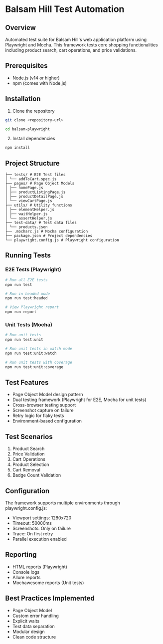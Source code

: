 # Balsam Hill Test Automation

## Overview
Automated test suite for Balsam Hill's web application platform using Playwright and Mocha. This framework tests core shopping functionalities including product search, cart operations, and price validations.

## Prerequisites
- Node.js (v14 or higher)
- npm (comes with Node.js)

## Installation
1. Clone the repository

```bash
git clone <repository-url>
```

```bash
cd balsam-playwright
```

2. Install dependencies

```bash
npm install
```

## Project Structure
```
├── tests/ # E2E Test files
│ └── addToCart.spec.js
├── pages/ # Page Object Models
│ ├── homePage.js
│ ├── productListingPage.js
│ ├── productDetailPage.js
│ └── viewCartPage.js
├── utils/ # Utility functions
│ ├── elementHelper.js
│ ├── waitHelper.js
│ └── assertHelper.js
├── test-data/ # Test data files
│ └── products.json
├── .mocharc.js # Mocha configuration
├── package.json # Project dependencies
└── playwright.config.js # Playwright configuration
```

## Running Tests

### E2E Tests (Playwright)
```bash
# Run all E2E tests
npm run test

# Run in headed mode
npm run test:headed

# View Playwright report
npm run report
```

### Unit Tests (Mocha)
```bash
# Run unit tests
npm run test:unit

# Run unit tests in watch mode
npm run test:unit:watch

# Run unit tests with coverage
npm run test:unit:coverage
```

## Test Features
- Page Object Model design pattern
- Dual testing framework (Playwright for E2E, Mocha for unit tests)
- Cross-browser testing support
- Screenshot capture on failure
- Retry logic for flaky tests
- Environment-based configuration

## Test Scenarios
1. Product Search
2. Price Validation
3. Cart Operations
4. Product Selection
5. Cart Removal
6. Badge Count Validation

## Configuration
The framework supports multiple environments through playwright.config.js:
- Viewport settings: 1280x720
- Timeout: 50000ms
- Screenshots: Only on failure
- Trace: On first retry
- Parallel execution enabled

## Reporting
- HTML reports (Playwright)
- Console logs
- Allure reports
- Mochawesome reports (Unit tests)

## Best Practices Implemented
- Page Object Model
- Custom error handling
- Explicit waits
- Test data separation
- Modular design
- Clean code structure